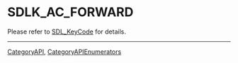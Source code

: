 # SDLK_AC_FORWARD

Please refer to [SDL_KeyCode](SDL_KeyCode) for details.

----
[CategoryAPI](CategoryAPI), [CategoryAPIEnumerators](CategoryAPIEnumerators)

